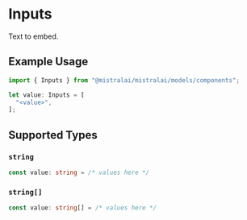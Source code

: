 # Inputs

Text to embed.

## Example Usage

```typescript
import { Inputs } from "@mistralai/mistralai/models/components";

let value: Inputs = [
  "<value>",
];
```

## Supported Types

### `string`

```typescript
const value: string = /* values here */
```

### `string[]`

```typescript
const value: string[] = /* values here */
```

